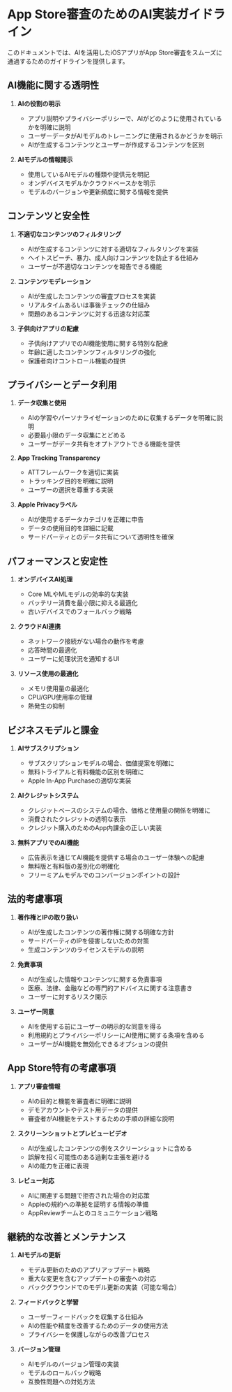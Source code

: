 # App Store審査のためのAI実装ガイドライン

このドキュメントでは、AIを活用したiOSアプリがApp Store審査をスムーズに通過するためのガイドラインを提供します。

## AI機能に関する透明性

1. **AIの役割の明示**
   - アプリ説明やプライバシーポリシーで、AIがどのように使用されているかを明確に説明
   - ユーザーデータがAIモデルのトレーニングに使用されるかどうかを明示
   - AIが生成するコンテンツとユーザーが作成するコンテンツを区別

2. **AIモデルの情報開示**
   - 使用しているAIモデルの種類や提供元を明記
   - オンデバイスモデルかクラウドベースかを明示
   - モデルのバージョンや更新頻度に関する情報を提供

## コンテンツと安全性

1. **不適切なコンテンツのフィルタリング**
   - AIが生成するコンテンツに対する適切なフィルタリングを実装
   - ヘイトスピーチ、暴力、成人向けコンテンツを防止する仕組み
   - ユーザーが不適切なコンテンツを報告できる機能

2. **コンテンツモデレーション**
   - AIが生成したコンテンツの審査プロセスを実装
   - リアルタイムあるいは事後チェックの仕組み
   - 問題のあるコンテンツに対する迅速な対応策

3. **子供向けアプリの配慮**
   - 子供向けアプリでのAI機能使用に関する特別な配慮
   - 年齢に適したコンテンツフィルタリングの強化
   - 保護者向けコントロール機能の提供

## プライバシーとデータ利用

1. **データ収集と使用**
   - AIの学習やパーソナライゼーションのために収集するデータを明確に説明
   - 必要最小限のデータ収集にとどめる
   - ユーザーがデータ共有をオプトアウトできる機能を提供

2. **App Tracking Transparency**
   - ATTフレームワークを適切に実装
   - トラッキング目的を明確に説明
   - ユーザーの選択を尊重する実装

3. **Apple Privacyラベル**
   - AIが使用するデータカテゴリを正確に申告
   - データの使用目的を詳細に記載
   - サードパーティとのデータ共有について透明性を確保

## パフォーマンスと安定性

1. **オンデバイスAI処理**
   - Core MLやMLモデルの効率的な実装
   - バッテリー消費を最小限に抑える最適化
   - 古いデバイスでのフォールバック戦略

2. **クラウドAI連携**
   - ネットワーク接続がない場合の動作を考慮
   - 応答時間の最適化
   - ユーザーに処理状況を通知するUI

3. **リソース使用の最適化**
   - メモリ使用量の最適化
   - CPU/GPU使用率の管理
   - 熱発生の抑制

## ビジネスモデルと課金

1. **AIサブスクリプション**
   - サブスクリプションモデルの場合、価値提案を明確に
   - 無料トライアルと有料機能の区別を明確に
   - Apple In-App Purchaseの適切な実装

2. **AIクレジットシステム**
   - クレジットベースのシステムの場合、価格と使用量の関係を明確に
   - 消費されたクレジットの透明な表示
   - クレジット購入のためのApp内課金の正しい実装

3. **無料アプリでのAI機能**
   - 広告表示を通じてAI機能を提供する場合のユーザー体験への配慮
   - 無料版と有料版の差別化の明確化
   - フリーミアムモデルでのコンバージョンポイントの設計

## 法的考慮事項

1. **著作権とIPの取り扱い**
   - AIが生成したコンテンツの著作権に関する明確な方針
   - サードパーティのIPを侵害しないための対策
   - 生成コンテンツのライセンスモデルの説明

2. **免責事項**
   - AIが生成した情報やコンテンツに関する免責事項
   - 医療、法律、金融などの専門的アドバイスに関する注意書き
   - ユーザーに対するリスク開示

3. **ユーザー同意**
   - AIを使用する前にユーザーの明示的な同意を得る
   - 利用規約とプライバシーポリシーにAI使用に関する条項を含める
   - ユーザーがAI機能を無効化できるオプションの提供

## App Store特有の考慮事項

1. **アプリ審査情報**
   - AIの目的と機能を審査者に明確に説明
   - デモアカウントやテスト用データの提供
   - 審査者がAI機能をテストするための手順の詳細な説明

2. **スクリーンショットとプレビュービデオ**
   - AIが生成したコンテンツの例をスクリーンショットに含める
   - 誤解を招く可能性のある過剰な主張を避ける
   - AIの能力を正確に表現

3. **レビュー対応**
   - AIに関連する問題で拒否された場合の対応策
   - Appleの規約への準拠を証明する情報の準備
   - AppReviewチームとのコミュニケーション戦略

## 継続的な改善とメンテナンス

1. **AIモデルの更新**
   - モデル更新のためのアプリアップデート戦略
   - 重大な変更を含むアップデートの審査への対応
   - バックグラウンドでのモデル更新の実装（可能な場合）

2. **フィードバックと学習**
   - ユーザーフィードバックを収集する仕組み
   - AIの性能や精度を改善するためのデータの使用方法
   - プライバシーを保護しながらの改善プロセス

3. **バージョン管理**
   - AIモデルのバージョン管理の実装
   - モデルのロールバック戦略
   - 互換性問題への対処方法